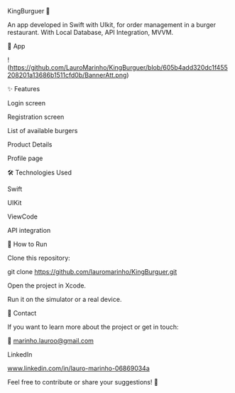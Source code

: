 KingBurguer 🍔

An app developed in Swift with UIkit, for order management in a burger restaurant. With Local Database, API Integration, MVVM.

📸 App

!(https://github.com/LauroMarinho/KingBurguer/blob/605b4add320dc1f455208201a13686b1511cfd0b/BannerAtt.png)

✨ Features

Login screen

Registration screen

List of available burgers

Product Details 

Profile page


🛠️ Technologies Used

Swift

UIKit

ViewCode

API integration

🚀 How to Run

Clone this repository:

git clone https://github.com/lauromarinho/KingBurguer.git

Open the project in Xcode.

Run it on the simulator or a real device.

📩 Contact

If you want to learn more about the project or get in touch:

📧 marinho.lauroo@gmail.com

LinkedIn

www.linkedin.com/in/lauro-marinho-06869034a

Feel free to contribute or share your suggestions! 🚀
